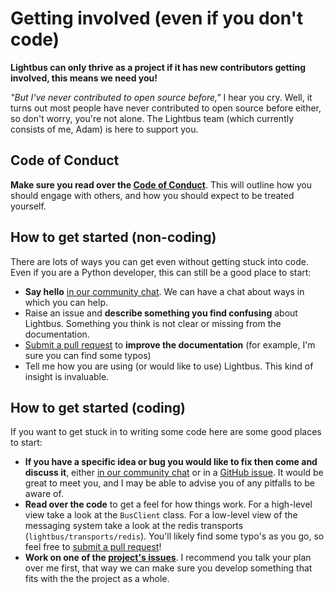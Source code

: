 # Getting involved (even if you don't code)

**Lightbus can only thrive as a project if it has new contributors getting involved, 
this means we need you!**

*"But I've never contributed to open source before,"* I hear you cry. Well, it turns 
out most people have never contributed to open source before either, so don't worry, you're 
not alone. The Lightbus team (which currently consists of me, Adam) is here to support you.

## Code of Conduct

**Make sure you read over the [Code of Conduct](......)**. This will outline how you should 
engage with others, and how you should expect to be treated yourself.

## How to get started (non-coding)

There are lots of ways you can get even without getting stuck into code. Even if you are a 
Python developer, this can still be a good place to start:

* **Say hello** [in our community chat](https://discord.gg/2j594ws). We can have a chat about ways 
  in which you can help.
* Raise an issue and **describe something you find confusing** about Lightbus. Something you think 
  is not clear or missing from the documentation.
* [Submit a pull request] to **improve the documentation** (for example, I'm sure you can find some typos)
* Tell me how you are using (or would like to use) Lightbus. This kind of insight is invaluable.

## How to get started (coding)

If you want to get stuck in to writing some code here are some good places to start:

* **If you have a specific idea or bug you would like to fix then come and discuss it**, either 
  [in our community chat](https://discord.gg/2j594ws) or in a 
  [GitHub issue](https://github.com/adamcharnock/lightbus/issues/new). It would be great to meet you,
  and I may be able to advise you of any pitfalls to be aware of.
* **Read over the code** to get a feel for how things work. For a high-level view take a look at 
  the `BusClient` class. For a low-level view of the messaging system take a look at the 
  redis transports (`lightbus/transports/redis`). You'll likely find some typo's as you go, so 
  feel free to [submit a pull request]!
* **Work on one of the [project's issues]**. I recommend you 
  talk your plan over me first, that way we can make sure you develop something that fits with the 
  the project as a whole.

[submit a pull request]: https://help.github.com/en/github/collaborating-with-issues-and-pull-requests
[project's issues]: https://github.com/adamcharnock/lightbus/issues
